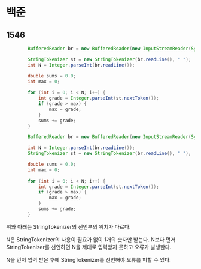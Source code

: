 # 백준

## 1546

```java
		BufferedReader br = new BufferedReader(new InputStreamReader(System.in));

		StringTokenizer st = new StringTokenizer(br.readLine(), " ");
		int N = Integer.parseInt(br.readLine());

		double sums = 0.0;
		int max = 0;
		
		for (int i = 0; i < N; i++) {
			int grade = Integer.parseInt(st.nextToken());
			if (grade > max) {
				max = grade;
			}
			sums += grade;
		}
```



```java
		BufferedReader br = new BufferedReader(new InputStreamReader(System.in));

		int N = Integer.parseInt(br.readLine());
		StringTokenizer st = new StringTokenizer(br.readLine(), " ");

		double sums = 0.0;
		int max = 0;
		
		for (int i = 0; i < N; i++) {
			int grade = Integer.parseInt(st.nextToken());
			if (grade > max) {
				max = grade;
			}
			sums += grade;
		}
```

위와 아래는 StringTokenizer의 선언부의 위치가 다르다. 

N은 StringTokenizer의 사용이 필요가 없이 1개의 숫자만 받는다. N보다 먼저 StringTokenizer를 선언하면 N을 제대로 입력받지 못하고 오류가 발생한다.

N을 먼저 입력 받은 후에 StringTokenizer를 선언해야 오류를 피할 수 있다.